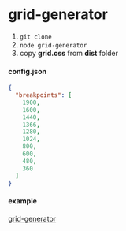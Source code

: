 # grid-generator

1) ```git clone```
2) ```node grid-generator```
3) copy **grid.css** from **dist** folder

#### config.json
```json
{
  "breakpoints": [
    1900,
    1600,
    1440,
    1366,
    1280,
    1024,
    800,
    600,
    480,
    360
  ]
}
```

#### example
[grid-generator](https://vadimjoy.github.io/grid-generator/)